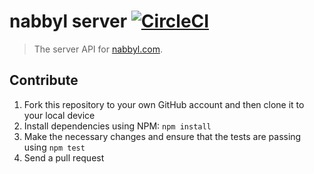 # nabbyl server [![CircleCI](https://circleci.com/gh/fernahh/nabbyl-server.svg?style=svg)](https://circleci.com/gh/fernahh/nabbyl-server)

> The server API for [nabbyl.com](nabbyl.com).

## Contribute

1. Fork this repository to your own GitHub account and then clone it to your local device
2. Install dependencies using NPM: `npm install`
3. Make the necessary changes and ensure that the tests are passing using `npm test`
4. Send a pull request
